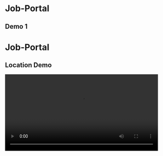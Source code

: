 # Job-Portal

## Demo 1

# Job-Portal

## Location Demo

<video width="100%" controls>
  <source src="https://github.com/user-attachments/assets/b2f813ff-0883-491c-bf3c-b867d4d56ecb" type="video/mp4">
</video>
